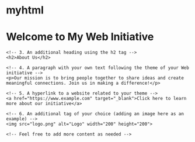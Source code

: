 # myhtml

<!DOCTYPE html>
<html lang="en">
<head>
    <meta charset="UTF-8">
    <meta name="viewport" content="width=device-width, initial-scale=1.0">
    <title>My Web Initiative</title>
</head>
<body>
    <!-- 2. A heading using the h1 tag -->
    <h1>Welcome to My Web Initiative</h1>

    <!-- 3. An additional heading using the h2 tag -->
    <h2>About Us</h2>

    <!-- 4. A paragraph with your own text following the theme of your Web initiative -->
    <p>Our mission is to bring people together to share ideas and create meaningful connections. Join us in making a difference!</p>

    <!-- 5. A hyperlink to a website related to your theme -->
    <a href="https://www.example.com" target="_blank">Click here to learn more about our initiative</a>

    <!-- 6. An additional tag of your choice (adding an image here as an example) -->
    <img src="logo.png" alt="Logo" width="200" height="200">

    <!-- Feel free to add more content as needed -->

</body>
</html>
